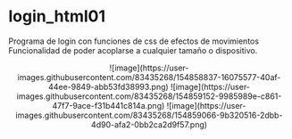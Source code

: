 # login_html01

Programa de login con funciones de css de efectos de movimientos 
Funcionalidad de poder acoplarse a cualquier tamaño o dispositivo.
<center/>
![image](https://user-images.githubusercontent.com/83435268/154858837-16075577-40af-44ee-9849-abb53fd38993.png)
![image](https://user-images.githubusercontent.com/83435268/154859152-9985989e-c861-47f7-9ace-f31b441c814a.png)
![image](https://user-images.githubusercontent.com/83435268/154859066-9b320516-2dbb-4d90-afa2-0bb2ca2d9f57.png)


